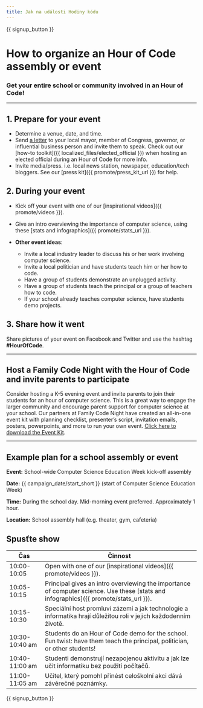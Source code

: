 ```yaml
---
title: Jak na události Hodiny kódu
---
```


{{ signup_button }}

# How to organize an Hour of Code assembly or event

### Get your entire school or community involved in an Hour of Code!

* * *

## 1. Prepare for your event

- Determine a venue, date, and time.
- Send [a letter](https://hourofcode.com/promote/resources#sample-emails) to your local mayor, member of Congress, governor, or influential business person and invite them to speak. Check out our [how-to toolkit]({{ localized_files/elected_official }}) when hosting an elected official during an Hour of Code for more info.
- Invite media/press. i.e. local news station, newspaper, education/tech bloggers. See our [press kit]({{ promote/press_kit_url }}) for help.

## 2. During your event

- Kick off your event with one of our [inspirational videos]({{ promote/videos }}).
- Give an intro overviewing the importance of computer science, using these [stats and infographics]({{ promote/stats_url }}).   
      
    
- **Other event ideas**: 
    - Invite a local industry leader to discuss his or her work involving computer science.
    - Invite a local politician and have students teach him or her how to code.
    - Have a group of students demonstrate an unplugged activity.
    - Have a group of students teach the principal or a group of teachers how to code.
    - If your school already teaches computer science, have students demo projects.

## 3. Share how it went

Share pictures of your event on Facebook and Twitter and use the hashtag **#HourOfCode**.

* * *

## Host a Family Code Night with the Hour of Code and invite parents to participate

Consider hosting a K-5 evening event and invite parents to join their students for an hour of computer science. This is a great way to engage the larger community and encourage parent support for computer science at your school. Our partners at Family Code Night have created an all-in-one event kit with planning checklist, presenter’s script, invitation emails, posters, powerpoints, and more to run your own event. [Click here to download the Event Kit](http://www.familycodenight.org/DownloadCodeDotOrg.html).

* * *

## Example plan for a school assembly or event

**Event:** School-wide Computer Science Education Week kick-off assembly

**Date:** {{ campaign_date/start_short }} (start of Computer Science Education Week)

**Time:** During the school day. Mid-morning event preferred. Approximately 1 hour.

**Location:** School assembly hall (e.g. theater, gym, cafeteria)

## Spusťte show

| Čas            | Činnost                                                                                                                               |
| -------------- | ------------------------------------------------------------------------------------------------------------------------------------- |
| 10:00-10:05    | Open with one of our [inspirational videos]({{ promote/videos }}).                                                                    |
| 10:05-10:15    | Principal gives an intro overviewing the importance of computer science. Use these [stats and infographics]({{ promote/stats_url }}). |
| 10:15-10:30    | Speciální host promluví zázemí a jak technologie a informatika hrají důležitou roli v jejich každodenním životě.                      |
| 10:30-10:40 am | Students do an Hour of Code demo for the school. Fun twist: have them teach the principal, politician, or other students!             |
| 10:40-11:00 am | Studenti demonstrují nezapojenou aktivitu a jak lze učit informatiku bez použití počítačů.                                            |
| 11:00-11:05 am | Učitel, který pomohl přinést celoškolní akci dává závěrečné poznámky.                                                                 |

{{ signup_button }}